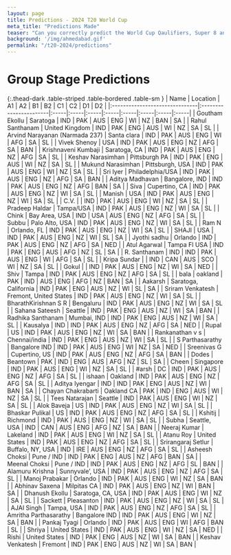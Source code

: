 ```yaml
---
layout: page
title: Predictions - 2024 T20 World Cup
meta_title: "Predictions Made"
teaser: "Can you correctly predict the World Cup Qaulifiers, Super 8 and the Knock-out?"
background: '/img/ahmedabad.gif'
permalink: "/t20-2024/predictions"
---
```


# Group Stage Predictions

{:.thead-dark .table-striped .table-bordered .table-sm }
| Name                           | Location               | A1   | A2   | B1   | B2   | C1   | C2   | D1   | D2   |
|:-------------------------------|:-----------------------|:-----|:-----|:-----|:-----|:-----|:-----|:-----|:-----|
| Goutham Ekollu                 | Saratoga               | IND  | PAK  | AUS  | ENG  | WI   | NZ   | BAN  | SA   |
| Rahul Santhanam                | United Kingdom         | IND  | PAK  | ENG  | AUS  | WI   | NZ   | SA   | SL   |
| Arvind Narayanan (Narmada 237) | Santa clara            | IND  | PAK  | AUS  | ENG  | WI   | AFG  | SA   | SL   |
| Vivek Shenoy                   | USA                    | IND  | PAK  | AUS  | ENG  | NZ   | AFG  | SA   | BAN  |
| Krishnaveni Kumbaji            | Saratoga, CA           | IND  | PAK  | AUS  | ENG  | NZ   | AFG  | SA   | SL   |
| Keshav Narasimhan              | Pittsburgh PA          | IND  | PAK  | ENG  | AUS  | WI   | NZ   | SA   | SL   |
| Mukund Narasimhan              | Pittsburgh, USA        | IND  | PAK  | AUS  | ENG  | WI   | NZ   | SA   | SL   |
| Sri Iyer                       | Philadelphia/USA       | IND  | PAK  | AUS  | ENG  | NZ   | AFG  | SA   | BAN  |
| Aditya Madhavan                | Bangalore, IND         | IND  | PAK  | AUS  | ENG  | NZ   | AFG  | BAN  | SA   |
| Siva                           | Cupertino, CA          | IND  | PAK  | AUS  | ENG  | NZ   | WI   | SA   | SL   |
| Manish                         | USA                    | IND  | PAK  | AUS  | ENG  | NZ   | WI   | SA   | SL   |
| C.V.                           |                        | IND  | PAK  | AUS  | ENG  | WI   | NZ   | SA   | SL   |
| Pradeep Haldar                 | Tampa/USA              | IND  | PAK  | AUS  | ENG  | NZ   | WI   | SA   | SL   |
| Chink                          | Bay Area, USA          | IND  | USA  | AUS  | ENG  | NZ   | AFG  | SA   | SL   |
| Subbu                          | Palo Alto, USA         | IND  | PAK  | AUS  | ENG  | NZ   | WI   | SA   | SL   |
| Ram N                          | Orlando, FL            | IND  | PAK  | AUS  | ENG  | NZ   | WI   | SA   | SL   |
| SHAJI                          | USA                    | IND  | PAK  | AUS  | ENG  | NZ   | WI   | SL   | SA   |
| Jyothi sadhu                   | Orlando                | IND  | PAK  | AUS  | ENG  | NZ   | AFG  | SA   | NED  |
| Atul Agarwal                   | Tampa Fl USA           | IND  | PAK  | ENG  | AUS  | AFG  | NZ   | SL   | SA   |
| R. Santhanam                   | IND                    | IND  | PAK  | AUS  | ENG  | WI   | AFG  | SA   | SL   |
| Kripa Sundar                   |                        | IND  | CAN  | AUS  | SCO  | WI   | NZ   | SA   | SL   |
| Gokul                          |                        | IND  | PAK  | AUS  | ENG  | NZ   | WI   | SA   | NED  |
| Shiv                           | Tampa                  | IND  | PAK  | AUS  | ENG  | NZ   | AFG  | SA   | SL   |
| bala                           | oakland                | PAK  | IND  | AUS  | ENG  | AFG  | NZ   | BAN  | SA   |
| Aakarsh                        | Saratoga, California   | IND  | PAK  | ENG  | AUS  | NZ   | WI   | SL   | SA   |
| Sriram Venkatesh               | Fremont, United States | IND  | PAK  | AUS  | ENG  | NZ   | WI   | SA   | SL   |
| BharathKirishnan S R           | Bengaluru              | IND  | PAK  | AUS  | ENG  | NZ   | WI   | SA   | SL   |
| Sahana Sateesh                 | Seattle                | IND  | PAK  | ENG  | AUS  | NZ   | WI   | SA   | BAN  |
| Radhika Santhanam              | Mumbai, IND            | IND  | PAK  | ENG  | AUS  | NZ   | WI   | SA   | SL   |
| Kausalya                       | IND                    | IND  | PAK  | AUS  | ENG  | NZ   | AFG  | SA   | NED  |
| Rupal                          | US                     | IND  | PAK  | AUS  | ENG  | NZ   | WI   | SA   | BAN  |
| Rankanathan v s                | Chennai/india          | IND  | PAK  | ENG  | AUS  | NZ   | WI   | SA   | SL   |
| S Parthasarathy                | Bangalore IND          | IND  | PAK  | AUS  | ENG  | WI   | NZ   | SA   | NED  |
| Sreenivas G                    | Cupertino, US          | IND  | PAK  | AUS  | ENG  | NZ   | AFG  | SA   | BAN  |
| Dodes                          | Beantown               | PAK  | IND  | ENG  | AUS  | AFG  | NZ   | SL   | SA   |
| Cheen                          | Singapore              | IND  | PAK  | AUS  | ENG  | WI   | NZ   | SA   | SL   |
| #arsh                          | DC                     | IND  | PAK  | AUS  | ENG  | NZ   | AFG  | SA   | SL   |
| ishaan                         | Oakland                | IND  | PAK  | AUS  | ENG  | NZ   | AFG  | SA   | SL   |
| Aditya Iyengar                 | IND                    | IND  | PAK  | ENG  | AUS  | NZ   | WI   | BAN  | SA   |
| Chayan Chakrabarti             | Oakland CA             | PAK  | IND  | ENG  | AUS  | WI   | NZ   | SA   | SL   |
| Tees Natarajan                 | Seattle                | IND  | PAK  | AUS  | ENG  | WI   | NZ   | SA   | SL   |
| Alok Baveja                    | US                     | IND  | PAK  | AUS  | ENG  | NZ   | WI   | SA   | SL   |
| Bhaskar Pulikal                | US                     | IND  | PAK  | AUS  | ENG  | NZ   | AFG  | SA   | SL   |
| Kshitij                        | Richmond               | IND  | PAK  | AUS  | ENG  | NZ   | WI   | SA   | SL   |
| Subha                          | Seattle, USA           | IND  | CAN  | AUS  | ENG  | AFG  | NZ   | SA   | BAN  |
| Neeraj Kumar                   | Lakeland               | IND  | PAK  | AUS  | ENG  | WI   | NZ   | SA   | SL   |
| Atanu Roy                      | United States          | IND  | PAK  | AUS  | ENG  | NZ   | AFG  | SA   | SL   |
| Srirangaraj Setlur             | Buffalo, NY, USA       | IND  | IRE  | AUS  | ENG  | NZ   | AFG  | SA   | SL   |
| Asheesh Choksi                 | Pune / IND             | IND  | PAK  | ENG  | AUS  | NZ   | AFG  | BAN  | SA   |
| Meenal Choksi                  | Pune / IND             | IND  | PAK  | AUS  | ENG  | NZ   | AFG  | SL   | BAN  |
| Alamuru Krishna                | Sunnyvale’, USA        | IND  | PAK  | AUS  | ENG  | NZ   | AFG  | SA   | SL   |
| Manoj Prabakar                 | Orlando                | IND  | PAK  | AUS  | ENG  | WI   | NZ   | SA   | BAN  |
| Abhinav Saxena                 | Milpitas CA            | IND  | PAK  | AUS  | ENG  | NZ   | WI   | BAN  | SA   |
| Dhanush Ekollu                 | Saratoga, CA, USA      | IND  | PAK  | AUS  | ENG  | WI   | NZ   | SA   | SL   |
| Sackett                        | Pleasanton             | IND  | PAK  | AUS  | ENG  | NZ   | WI   | SA   | SL   |
| AJAI Singh                     | Tampa, USA             | IND  | PAK  | AUS  | ENG  | NZ   | AFG  | SA   | SL   |
| Amritha Parthasarathy          | Bangalore IND          | IND  | PAK  | AUS  | ENG  | WI   | NZ   | SA   | BAN  |
| Pankaj Tyagi                   | Orlando                | IND  | PAK  | AUS  | ENG  | WI   | AFG  | BAN  | SL   |
| Shriya                         | United States          | IND  | PAK  | AUS  | ENG  | WI   | NZ   | SA   | NED  |
| Rishi                          | United States          | IND  | PAK  | ENG  | AUS  | NZ   | WI   | SA   | BAN  |
| Keshav Venkatesh               | Fremont                | IND  | PAK  | ENG  | AUS  | NZ   | WI   | SA   | BAN  |